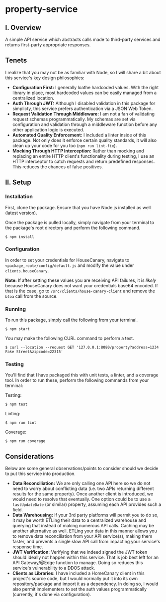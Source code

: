 # property-service
## I. Overview
A simple API service which abstracts calls made to third-party services and returns first-party appropriate responses.

## Tenets
I realize that you may not be as familiar with Node, so I will share a bit about this service's key design philosophies:
* **Configuration First:** I generally loathe hardcoded values. With the right library in place, most hardcoded values can be easily managed from a centralized location.
* **Auth Through JWT:** Although I disabled validation in this package for simplicty, this service prefers authentication via a JSON Web Token.
* **Request Validation Through Middleware:** I am not a fan of validating request schemas programmatically. My schemas are set via configuration and validation through a middleware function before any other application logic is executed.
* **Automated Quality Enforcement:** I included a linter inside of this package. Not only does it enforce certain quality standards, it will also clean up your code for you too (`npm run lint-fix`).
* **Mocking Through HTTP Interception:** Rather than mocking and replacing an entire HTTP client's functionality during testing, I use an HTTP interceptor to catch requests and return predefined responses. This reduces the chances of false positives.

## II. Setup
### Installation

First, clone the package. Ensure that you have Node.js installed as well (latest version).

Once the package is pulled locally, simply navigate from your terminal to the package's root directory and perform the following command.

    $ npm install

### Configuration

In order to set your credentials for HouseCanary, navigate to `<package_root>/config/default.js` and modify the value under `clients.houseCanary`.

**Note:** If after setting these values you are receiving API failures, it is *likely* because HouseCanary does not want your credentials base64 encoded. If that is the case, go to `/src/clients/house-canary-client` and remove the `btoa` call from the source.

### Running

To run this package, simply call the following from your terminal.

    $ npm start

You may make the following CURL command to perform a test.

    $ curl --location --request GET '127.0.0.1:8080/property?address=1234 Fake Street&zipcode=22315'

### Testing

You'll find that I have packaged this with unit tests, a linter, and a coverage tool. In order to run these, perform the following commands from your terminal:

Testing:

    $ npm test

Linting:

    $ npm run lint

Coverage:

    $ npm run coverage

## Considerations

Below are some general observations/points to consider should we decide to put this service into production.

* **Data Reconciliation:** We are only calling one API here so we do not need to worry about conflicting data (i.e. two APIs returning different results for the same property). Once another client is introduced, we would need to resolve that eventually. One option could be to use a `lastUpdateDate` (or similar) property, assuming each API provides such a field. 
* **Data Warehousing:** If your 3rd party platforms will permit you to do so, it may be worth ETLing their data to a centralized warehouse and querying that instead of making numerous API calls. Caching may be another alternative as well. ETLing your data in this manner allows you to remove data reconciliation from your API service(s), making them faster, and prevents a single slow API call from impacting your service's response time.
* **JWT Verification:** Verifying that we indeed signed the JWT token should ideally not happen within this service. That is job best left for an API Gateway/@Edge function to manage. Doing so reduces this service's vulnerability to a DDOS attack.
* **Clients as Libraries:** I have included a HomeCanary client in this project's source code, but I would normally put it into its own repository/package and import it as a dependency. In doing so, I would also permit implementers to set the auth values programmatically (currently, it's done via configuration).
